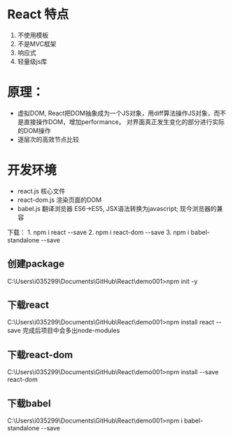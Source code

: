 #   React 特点

1.  不使用模板
2.  不是MVC框架
3.  响应式
4.  轻量级js库

#   原理：

*   虚拟DOM, React把DOM抽象成为一个JS对象，用diff算法操作JS对象，而不是直接操作DOM，增加performance。
    对界面真正发生变化的部分进行实际的DOM操作
*   逐层次的高效节点比较

#   开发环境

*   react.js    核心文件    
*   react-dom.js    渲染页面的DOM   
*   babel.js    翻译浏览器 ES6->ES5, JSX语法转换为javascript; 现今浏览器的兼容

下载：
    1.  npm i react --save
    2.  npm i react-dom --save
    3.  npm i babel-standalone --save

##  创建package
C:\Users\i035299\Documents\GitHub\React\demo001>npm init -y
##  下载react
C:\Users\i035299\Documents\GitHub\React\demo001>npm install react --save
完成后项目中会多出node-modules
##  下载react-dom
C:\Users\i035299\Documents\GitHub\React\demo001>npm install --save react-dom
##  下载babel
C:\Users\i035299\Documents\GitHub\React\demo001>npm i babel-standalone --save



